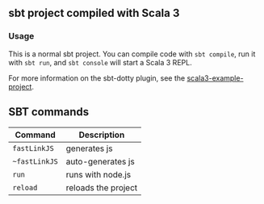## sbt project compiled with Scala 3

### Usage

This is a normal sbt project. You can compile code with `sbt compile`, run it with `sbt run`, and `sbt console` will start a Scala 3 REPL.

For more information on the sbt-dotty plugin, see the
[scala3-example-project](https://github.com/scala/scala3-example-project/blob/main/README.md).


## SBT commands
| Command | Description |
| - | - |
| `fastLinkJS` | generates js |
| `~fastLinkJS` |auto-generates js |
| `run` | runs with node.js |
| `reload` | reloads the project |